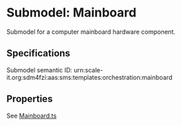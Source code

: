 # Submodel: Mainboard

Submodel for a computer mainboard hardware component.

## Specifications

Submodel semantic ID: urn:scale-it.org:sdm4fzi:aas:sms:templates:orchestration:mainboard

## Properties

See [Mainboard.ts](Mainboard.ts)
